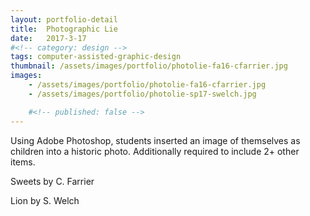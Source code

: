 ```yaml
---
layout: portfolio-detail
title:  Photographic Lie
date:   2017-3-17
#<!-- category: design -->
tags: computer-assisted-graphic-design
thumbnail: /assets/images/portfolio/photolie-fa16-cfarrier.jpg
images:
    - /assets/images/portfolio/photolie-fa16-cfarrier.jpg
    - /assets/images/portfolio/photolie-sp17-swelch.jpg

    #<!-- published: false -->
---
```


Using Adobe Photoshop, students inserted an image of themselves as children into a historic photo. Additionally required to include 2+ other items.

Sweets by C. Farrier

Lion by S. Welch
